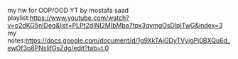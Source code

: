 my hw for OOP/OOD YT by mostafa saad 
playlist:https://www.youtube.com/watch?v=o2dKG5nIDeg&list=PLPt2dINI2MIbMba7tpx3qvmgOsDlpITwG&index=3
my notes:https://docs.google.com/document/d/1g9XkTAjGDyTVyigPj0BXQu6d_ewOf3p8PNslifGsZdg/edit?tab=t.0
